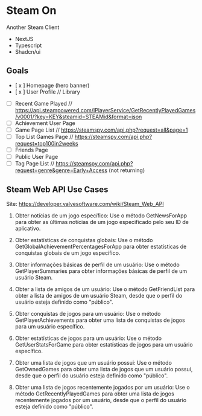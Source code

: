 # Steam On

Another Steam Client

* NextJS
* Typescript
* Shadcn/ui

## Goals
- [ x ]  Homepage (hero banner)
- [ x ]  User Profile // Library
- [ ] Recent Game Played // https://api.steampowered.com/IPlayerService/GetRecentlyPlayedGames/v0001/?key=KEY&steamid=STEAMid&format=json
- [ ] Achievement User Page
- [ ]  Game Page List // https://steamspy.com/api.php?request=all&page=1
- [ ] Top List Games Page // https://steamspy.com/api.php?request=top100in2weeks
- [ ] Friends Page
- [ ] Public User Page
- [ ] Tag Page List // https://steamspy.com/api.php?request=genre&genre=Early+Access (not returning)

## Steam Web API Use Cases

Site: https://developer.valvesoftware.com/wiki/Steam_Web_API

1. Obter notícias de um jogo específico: Use o método GetNewsForApp para obter as últimas notícias de um jogo especificado pelo seu ID de aplicativo.

2. Obter estatísticas de conquistas globais: Use o método GetGlobalAchievementPercentagesForApp para obter estatísticas de conquistas globais de um jogo específico.

3. Obter informações básicas de perfil de um usuário: Use o método GetPlayerSummaries para obter informações básicas de perfil de um usuário Steam.

4. Obter a lista de amigos de um usuário: Use o método GetFriendList para obter a lista de amigos de um usuário Steam, desde que o perfil do usuário esteja definido como "público".

5. Obter conquistas de jogos para um usuário: Use o método GetPlayerAchievements para obter uma lista de conquistas de jogos para um usuário específico.

6. Obter estatísticas de jogos para um usuário: Use o método GetUserStatsForGame para obter estatísticas de jogos para um usuário específico.

7. Obter uma lista de jogos que um usuário possui: Use o método GetOwnedGames para obter uma lista de jogos que um usuário possui, desde que o perfil do usuário esteja definido como "público".

8. Obter uma lista de jogos recentemente jogados por um usuário: Use o método GetRecentlyPlayedGames para obter uma lista de jogos recentemente jogados por um usuário, desde que o perfil do usuário esteja definido como "público".